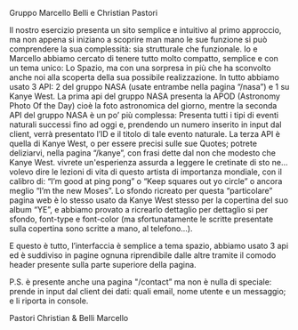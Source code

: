 Gruppo Marcello Belli e Christian Pastori

Il nostro esercizio presenta un sito semplice e intuitivo al primo approccio, ma non appena si iniziano a scoprire man mano le sue funzione si può comprendere la sua complessità: sia strutturale che funzionale.
Io e Marcello abbiamo cercato di tenere tutto molto compatto, semplice e con un tema unico: Lo Spazio, ma con una sorpresa in più che ha sconvolto anche noi alla scoperta della sua possibile realizzazione. In tutto abbiamo usato 3 API: 2 del gruppo NASA (usate entrambe nella pagina “/nasa”) e 1 su Kanye West. La prima api del gruppo NASA presenta la APOD (Astronomy Photo Of the Day) cioè la foto astronomica del giorno, mentre la seconda API del gruppo NASA è un po’ più complessa: Presenta tutti i tipi di eventi naturali successi fino ad oggi e, prendendo un numero inserito in input dal client, verrà presentato l’ID e il titolo di tale evento naturale. La terza API è quella di Kanye West, o per essere precisi sulle sue Quotes; potrete deliziarvi, nella pagina “/kanye”, con frasi dette dal non che modesto che Kanye West. vivrete un'esperienza assurda a leggere le cretinate di sto ne… volevo dire le lezioni di vita di questo artista di importanza mondiale, con il calibro di: “I’m good at ping pong” o “Keep squares out yo circle” o ancora meglio “I’m the new Moses”. Lo sfondo ricreato per questa “particolare” pagina web è lo stesso usato da Kanye West stesso per la copertina del suo album “YE”, e abbiamo provato a ricrearlo dettaglio per dettaglio si per sfondo, font-type e font-color (ma sfortunatamente le scritte presentate sulla copertina sono scritte a mano, al telefono…). 

E questo è tutto, l’interfaccia è semplice a tema spazio, abbiamo usato 3 api ed è suddiviso in pagine ognuna riprendibile dalle altre tramite il comodo header presente sulla parte superiore della pagina. 

P.S. è  presente anche una pagina "/contact” ma non è nulla di speciale: prende in input dal client dei dati: quali email, nome utente e un messaggio; e li riporta in console.

Pastori Christian & Belli Marcello

